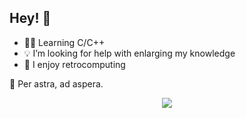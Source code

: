 ## Hey! 🐧
 
- 🧑‍💻 Learning C/C++ 
- 💡 I’m looking for help with enlarging my knowledge
- 💾 I enjoy retrocomputing 

🔭 Per astra, ad aspera.
<p align = "center">
<img src ="https://camo.githubusercontent.com/44e624ecc3b9fc2dff3ebc37e344fe3eb6a8088d2a32fd970e238bfd73f35fe0/68747470733a2f2f666f7274686562616467652e636f6d2f696d616765732f6261646765732f706f77657265642d62792d636f666665652e737667">
</p>
